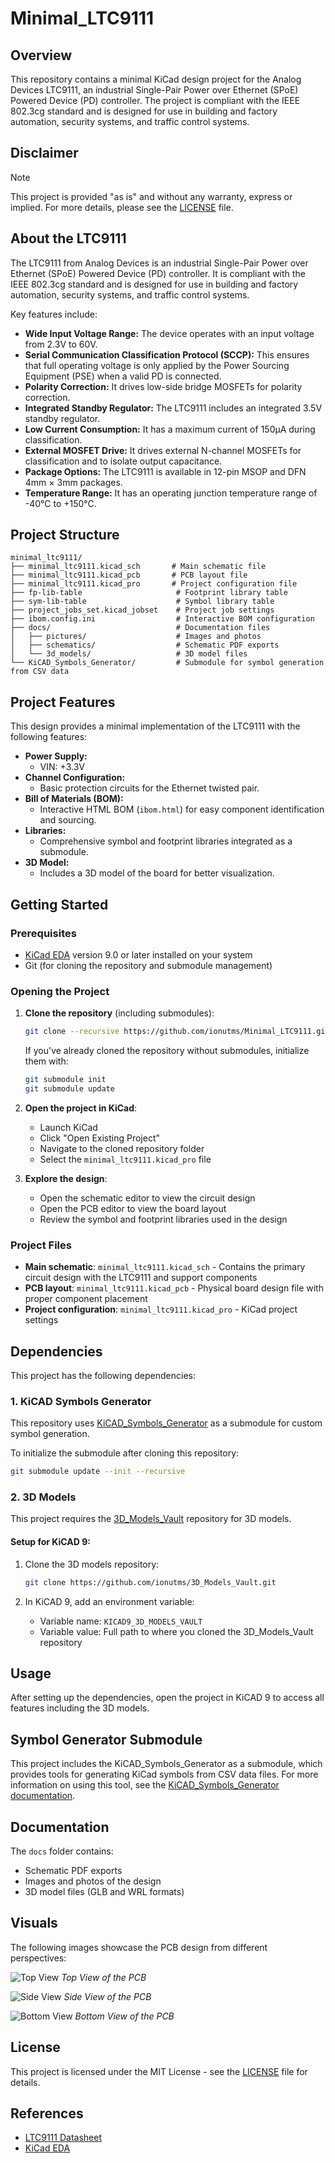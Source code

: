 # Minimal_LTC9111

## Overview

This repository contains a minimal KiCad design project for the Analog Devices LTC9111, an industrial Single-Pair Power over Ethernet (SPoE) Powered Device (PD) controller. The project is compliant with the IEEE 802.3cg standard and is designed for use in building and factory automation, security systems, and traffic control systems.

## Disclaimer

> [!NOTE]
> This project is provided "as is" and without any warranty, express or implied. For more details, please see the [LICENSE](LICENSE) file.

## About the LTC9111

The LTC9111 from Analog Devices is an industrial Single-Pair Power over Ethernet (SPoE) Powered Device (PD) controller. It is compliant with the IEEE 802.3cg standard and is designed for use in building and factory automation, security systems, and traffic control systems.

Key features include:

- **Wide Input Voltage Range:** The device operates with an input voltage from 2.3V to 60V.
- **Serial Communication Classification Protocol (SCCP):** This ensures that full operating voltage is only applied by the Power Sourcing Equipment (PSE) when a valid PD is connected.
- **Polarity Correction:** It drives low-side bridge MOSFETs for polarity correction.
- **Integrated Standby Regulator:** The LTC9111 includes an integrated 3.5V standby regulator.
- **Low Current Consumption:** It has a maximum current of 150µA during classification.
- **External MOSFET Drive:** It drives external N-channel MOSFETs for classification and to isolate output capacitance.
- **Package Options:** The LTC9111 is available in 12-pin MSOP and DFN 4mm × 3mm packages.
- **Temperature Range:** It has an operating junction temperature range of -40°C to +150°C.

## Project Structure

```
minimal_ltc9111/
├── minimal_ltc9111.kicad_sch       # Main schematic file
├── minimal_ltc9111.kicad_pcb       # PCB layout file
├── minimal_ltc9111.kicad_pro       # Project configuration file
├── fp-lib-table                     # Footprint library table
├── sym-lib-table                    # Symbol library table
├── project_jobs_set.kicad_jobset    # Project job settings
├── ibom.config.ini                  # Interactive BOM configuration
├── docs/                            # Documentation files
│   ├── pictures/                    # Images and photos
│   ├── schematics/                  # Schematic PDF exports
│   └── 3d_models/                   # 3D model files
└── KiCAD_Symbols_Generator/         # Submodule for symbol generation from CSV data
```

## Project Features

This design provides a minimal implementation of the LTC9111 with the following features:

- **Power Supply:**
  - VIN: +3.3V
- **Channel Configuration:**
  - Basic protection circuits for the Ethernet twisted pair.
- **Bill of Materials (BOM):**
  - Interactive HTML BOM (`ibom.html`) for easy component identification and sourcing.
- **Libraries:**
  - Comprehensive symbol and footprint libraries integrated as a submodule.
- **3D Model:**
  - Includes a 3D model of the board for better visualization.

## Getting Started

### Prerequisites

- [KiCad EDA](https://www.kicad.org/) version 9.0 or later installed on your system
- Git (for cloning the repository and submodule management)

### Opening the Project

1. **Clone the repository** (including submodules):
   ```bash
   git clone --recursive https://github.com/ionutms/Minimal_LTC9111.git
   ```
   
   If you've already cloned the repository without submodules, initialize them with:
   ```bash
   git submodule init
   git submodule update
   ```

2. **Open the project in KiCad**:
   - Launch KiCad
   - Click "Open Existing Project"
   - Navigate to the cloned repository folder
   - Select the `minimal_ltc9111.kicad_pro` file

3. **Explore the design**:
   - Open the schematic editor to view the circuit design
   - Open the PCB editor to view the board layout
   - Review the symbol and footprint libraries used in the design

### Project Files

- **Main schematic**: `minimal_ltc9111.kicad_sch` - Contains the primary circuit design with the LTC9111 and support components
- **PCB layout**: `minimal_ltc9111.kicad_pcb` - Physical board design file with proper component placement
- **Project configuration**: `minimal_ltc9111.kicad_pro` - KiCad project settings

## Dependencies

This project has the following dependencies:

### 1. KiCAD Symbols Generator

This repository uses [KiCAD_Symbols_Generator](https://github.com/ionutms/KiCAD_Symbols_Generator) as a submodule for custom symbol generation.

To initialize the submodule after cloning this repository:

```bash
git submodule update --init --recursive
```

### 2. 3D Models

This project requires the [3D_Models_Vault](https://github.com/ionutms/3D_Models_Vault) repository for 3D models.

#### Setup for KiCAD 9:

1. Clone the 3D models repository:
   ```bash
   git clone https://github.com/ionutms/3D_Models_Vault.git
   ```

2. In KiCAD 9, add an environment variable:
   - Variable name: `KICAD9_3D_MODELS_VAULT`
   - Variable value: Full path to where you cloned the 3D_Models_Vault repository

## Usage

After setting up the dependencies, open the project in KiCAD 9 to access all features including the 3D models.

## Symbol Generator Submodule

This project includes the KiCAD_Symbols_Generator as a submodule, which provides tools for generating KiCad symbols from CSV data files. For more information on using this tool, see the [KiCAD_Symbols_Generator documentation](minimal_ltc9111/KiCAD_Symbols_Generator/README.md).

## Documentation

The `docs` folder contains:
- Schematic PDF exports
- Images and photos of the design
- 3D model files (GLB and WRL formats)

## Visuals

The following images showcase the PCB design from different perspectives:

![Top View](minimal_ltc9111/docs/pictures/2_minimal_ltc9111_top.png)
*Top View of the PCB*

![Side View](minimal_ltc9111/docs/pictures/1_minimal_ltc9111_side.png)
*Side View of the PCB*

![Bottom View](minimal_ltc9111/docs/pictures/3_minimal_ltc9111_bottom.png)
*Bottom View of the PCB*

## License

This project is licensed under the MIT License - see the [LICENSE](LICENSE) file for details.

## References

- [LTC9111 Datasheet](https://www.analog.com/media/en/technical-documentation/data-sheets/LTC9111.pdf)
- [KiCad EDA](https://www.kicad.org/)
